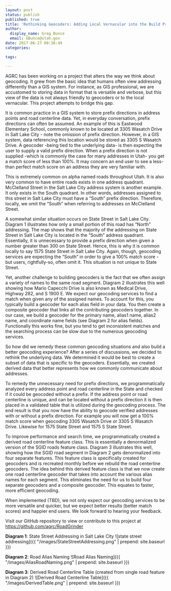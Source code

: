 ```yaml
---
layout: post
status: publish
published: true
title: 'Rethinking Geocoders: Adding Local Vernacular into the Build Process'
author:
  display_name: Greg Bunce
  email: GBunce@utah.gov
date: 2017-06-27 00:38:49
categories:

tags:

---
```


AGRC has been working on a project that alters the way we think about geocoding.  It grew from the basic idea that humans often view addressing differently than a GIS system.  For instance, as GIS professional, we are accustomed to storing data in format that is versatile and verbose, but this view of the data is not always friendly to geocoders or to the local vernacular.  This project attempts to bridge this gap.

It is common practice in a GIS system to store prefix directions in address points and road centerline data.  Yet, in everyday conversation, prefix directions can often be assumed.  An example of this is Eastwood Elementary School, commonly known to be located at 3305 Wasatch Drive in Salt Lake City - note the omission of prefix direction.  However, in a GIS system, data referencing this location would be stored as 3305 S Wasatch Drive.  A geocoder -being tied to the underlying data- is then expecting the user to supply a valid prefix direction.  When a prefix direction is not supplied -which is commonly the case for many addresses in Utah- you get a match score of less than 100%.  It may concern an end user to see a less-than perfect match score on an address they are very familiar with.

This is extremely common on alpha named roads throughout Utah.  It is also very common to have entire roads exists in one address quadrant.  McClelland Street in the Salt Lake City address system is another example.  It only exists in the South quadrant.  In other words, addresses assigned to this street in Salt Lake City must have a “South” prefix direction.  Therefore, locally, we omit the “South” when referring to addresses on McClelland Street. 

A somewhat similar situation occurs on State Street in Salt Lake City.  Diagram 1 illustrates how only a small portion of this road has “North” addressing.  The map shows that the majority of the addressing on State Street in Salt Lake City is located in the “South” address quadrant.  Essentially, it is unnecessary to provide a prefix direction when given a number greater than 300 on State Street.  Hence, this is why it is common locally to say 1575 State Street in Salt Lake City.  Again, though, geocoding services are expecting the “South” in order to give a 100% match score - but users, rightfully-so, often omit it.  This situation is not unique to State Street.  

Yet, another challenge to building geocoders is the fact that we often assign a variety of names to the same road segment.  Diagram 2 illustrates this well showing how Mario Capecchi Drive is also known as Medical Drive, Highway 282, and S 1900 E.  We expect our geocoding services to find a match when given any of the assigned names.  To account for this, you typically build a geocoder for each alias field in your data.  You then create a composite geocoder that links all the contributing geocoders together.  In our case, we build a geocoder for the primary name, alias1 name, alias2 name, and coordinate name fields (see Diagram 2 for alias fields).  Functionally this works fine, but you tend to get inconsistent matches and the searching process can be slow due to the numerous geocoding services.

So how did we remedy these common geocoding situations and also build a better geocoding experience?  After a series of discussions, we decided to rethink the underlying data.  We determined it would be best to create a subset of data that is specific to the geocoders.  Essentially, we created derived data that better represents how we commonly communicate about addresses.

To remedy the unnecessary need for prefix directions, we programmatically analyzed every address point and road centerline in the State and checked if it could be geocoded without a prefix.  If the address point or road centerline is unique, and can be located without a prefix direction it is then placed in a validated table that is utilized during the geocoding process.  The end result is that you now have the ability to geocode verified addresses with or without a prefix direction.  For example you will now get a 100% match score when geocoding 3305 Wasatch Drive or 3305 S Wasatch Drive.  Likewise for 1575 State Street and 1575 S State Street.

To improve performance and search time, we programmatically created a derived road centerline feature class.  This is essentially a denormalized version of the SGID roads feature class.  Diagram 3 illustrates this well, showing how the SGID road segment in Diagram 2 gets denormalized into four separate features.  This feature class is specifically created for geocoders and is recreated monthly before we rebuild the road centerline geocoders.  The idea behind this derived feature class is that we now create one road centerline geocoder that takes into account the various alias names for each segment.  This eliminates the need for us to build four separate geocoders and a composite geocoder.  This equates to faster, more efficient geocoding.

When implemented (TBD), we not only expect our geocoding services to be more versatile and quicker, but we expect better results (better match scores) and happier end users.  We look forward to hearing your feedback. 

Visit our GitHub repository to view or contribute to this project at https://github.com/agrc/RoadGrinder

**Diagram 1**: State Street Addressing in Salt Lake City
![state street addressing]({{ "/images/StateStreetAddressing.png" | prepend: site.baseurl }})

**Diagram 2**: Road Alias Naming
![Road Alias Naming]({{ "/images/AliasRoadNaming.png" | prepend: site.baseurl }})

**Diagram 3**: Derived Road Centerline Table (created from single road feature in Diagram 2) 
![Derived Road Centerline Table]({{ "/images/DerivedTable.png" | prepend: site.baseurl }})
